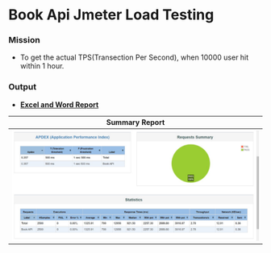 # Book Api Jmeter Load Testing

### **Mission**
- To get the actual TPS(Transection Per Second), when 10000 user hit within 1 hour.

### **Output**
- [**Excel and Word Report**](https://github.com/ratnakarmaker/book-api-jmeter-load-testing/tree/main/resources)


|               Summary Report               |
| :----------------------------------------: |
| ![Test Summary Report](./html-report.jpeg) |

